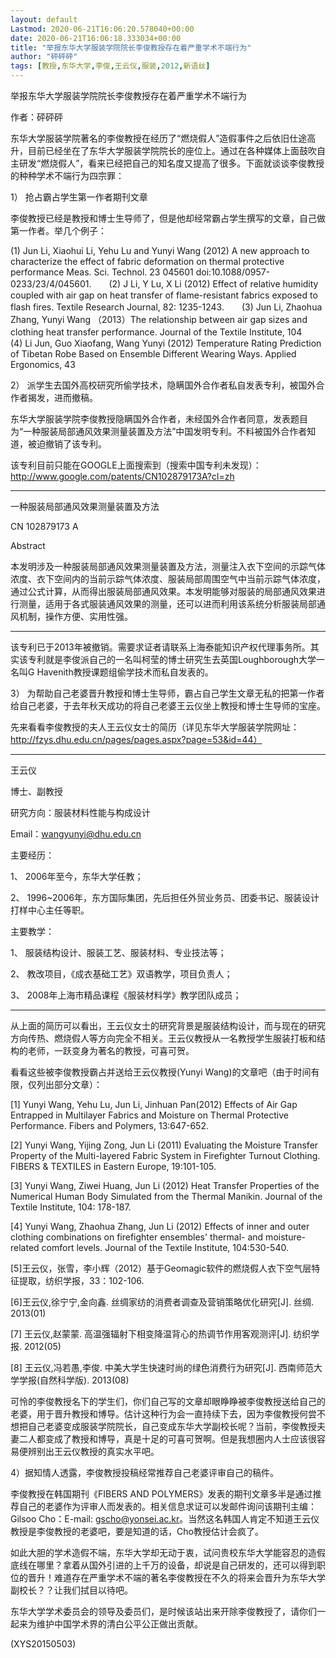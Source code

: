 ```yaml
---
layout: default
Lastmod: 2020-06-21T16:06:20.578040+00:00
date: 2020-06-21T16:06:18.333034+00:00
title: "举报东华大学服装学院院长李俊教授存在着严重学术不端行为"
author: "砰砰砰"
tags: [教授,东华大学,李俊,王云仪,服装,2012,新语丝]
---
```


举报东华大学服装学院院长李俊教授存在着严重学术不端行为

作者：砰砰砰

东华大学服装学院著名的李俊教授在经历了“燃烧假人”造假事件之后依旧仕途高升，目前已经坐在了东华大学服装学院院长的座位上。通过在各种媒体上面鼓吹自主研发“燃烧假人”，看来已经把自己的知名度又提高了很多。下面就谈谈李俊教授的种种学术不端行为四宗罪：

1） 抢占霸占学生第一作者期刊文章

李俊教授已经是教授和博士生导师了，但是他却经常霸占学生撰写的文章，自己做第一作者。举几个例子：

(1)    Jun Li, Xiaohui Li, Yehu Lu and Yunyi Wang (2012) A new approach to characterize the effect of fabric deformation on thermal protective performance Meas. Sci. Technol. 23 045601 doi:10.1088/0957-0233/23/4/045601.　　(2)    J Li, Y Lu, X Li (2012) Effect of relative humidity coupled with air gap on heat transfer of flame-resistant fabrics exposed to flash fires. Textile Research Journal, 82: 1235-1243.　　(3)    Jun Li, Zhaohua Zhang, Yunyi Wang （2013）The relationship between air gap sizes and clothing heat transfer performance. Journal of the Textile Institute, 104　　(4)    Li Jun, Guo Xiaofang, Wang Yunyi (2012) Temperature Rating Prediction of Tibetan Robe Based on Ensemble Different Wearing Ways. Applied Ergonomics, 43

2） 派学生去国外高校研究所偷学技术，隐瞒国外合作者私自发表专利，被国外合作者揭发，进而撤稿。

东华大学服装学院李俊教授隐瞒国外合作者，未经国外合作者同意，发表题目为“一种服装局部通风效果测量装置及方法”中国发明专利。不料被国外合作者知道，被迫撤销了该专利。

该专利目前只能在GOOGLE上面搜索到（搜索中国专利未发现）：http://www.google.com/patents/CN102879173A?cl=zh

-------------------------------------------------

一种服装局部通风效果测量装置及方法

CN 102879173 A

Abstract

本发明涉及一种服装局部通风效果测量装置及方法，测量注入衣下空间的示踪气体浓度、衣下空间内的当前示踪气体浓度、服装局部周围空气中当前示踪气体浓度，通过公式计算，从而得出服装局部通风效果。本发明能够对服装的局部通风效果进行测量，适用于各式服装通风效果的测量，还可以进而利用该系统分析服装局部通风机制，操作方便、实用性强。

--------------------------------------------------

该专利已于2013年被撤销。需要求证者请联系上海泰能知识产权代理事务所。其实该专利就是李俊派自己的一名叫柯莹的博士研究生去英国Loughborough大学一名叫G Havenith教授课题组偷学技术而私自发表的。

3） 为帮助自己老婆晋升教授和博士生导师，霸占自己学生文章无私的把第一作者给自己老婆，于去年秋天成功的将自己老婆王云仪坐上教授和博士生导师的宝座。

先来看看李俊教授的夫人王云仪女士的简历（详见东华大学服装学院网址：http://fzys.dhu.edu.cn/pages/pages.aspx?page=53&id=44）

--------------------------------------------------

王云仪

博士、副教授

研究方向：服装材料性能与构成设计

Email：wangyunyi@dhu.edu.cn

主要经历：

1、  2006年至今，东华大学任教；

2、  1996~2006年，东方国际集团，先后担任外贸业务员、团委书记、服装设计打样中心主任等职。

主要教学：

1、  服装结构设计、服装工艺、服装材料、专业技法等；

2、  教改项目，《成衣基础工艺》双语教学，项目负责人；

3、  2008年上海市精品课程《服装材料学》教学团队成员；

----------------------------------------------------------------------

从上面的简历可以看出，王云仪女士的研究背景是服装结构设计，而与现在的研究方向传热、燃烧假人等方向完全不相关。王云仪教授从一名教授学生服装打板和结构的老师，一跃变身为著名的教授，可喜可贺。

看看这些被李俊教授霸占并送给王云仪教授(Yunyi Wang)的文章吧（由于时间有限，仅列出部分文章）：

[1] Yunyi Wang, Yehu Lu, Jun Li, Jinhuan Pan(2012) Effects of Air Gap Entrapped in Multilayer Fabrics and Moisture on Thermal Protective Performance. Fibers and Polymers, 13:647-652.

[2] Yunyi Wang, Yijing Zong, Jun Li (2011) Evaluating the Moisture Transfer Property of the Multi-layered Fabric System in Firefighter Turnout Clothing. FIBERS & TEXTILES in Eastern Europe, 19:101-105.

[3] Yunyi Wang, Ziwei Huang, Jun Li (2012)  Heat Transfer Properties of the Numerical Human Body Simulated from the Thermal Manikin. Journal of the Textile Institute, 104: 178-187.

[4] Yunyi Wang, Zhaohua Zhang, Jun Li (2012) Effects of inner and outer clothing combinations on firefighter ensembles' thermal- and moisture-related comfort levels. Journal of the Textile Institute, 104:530-540.

[5]王云仪，张雪，李小辉（2012）基于Geomagic软件的燃烧假人衣下空气层特征提取，纺织学报，33：102-106.

[6]王云仪,徐宁宁,金向鑫.  丝绸家纺的消费者调查及营销策略优化研究[J]. 丝绸. 2013(01)

[7] 王云仪,赵蒙蒙.  高温强辐射下相变降温背心的热调节作用客观测评[J]. 纺织学报. 2012(05)

[8] 王云仪,冯若愚,李俊.  中美大学生快速时尚的绿色消费行为研究[J]. 西南师范大学学报(自然科学版). 2013(08)

可怜的李俊教授名下的学生们，你们自己写的文章却眼睁睁被李俊教授送给自己的老婆，用于晋升教授和博导。估计这种行为会一直持续下去，因为李俊教授何尝不想把自己老婆变成服装学院院长，自己变成东华大学副校长呢？当前，李俊教授夫妻二人都变成了教授和博导，真是十足的可喜可贺啊。但是我想圈内人士应该很容易便辨别出王云仪教授的真实水平吧。

4）据知情人透露，李俊教授投稿经常推荐自己老婆评审自己的稿件。

李俊教授在韩国期刊《FIBERS AND POLYMERS》发表的期刊文章多半是通过推荐自己的老婆作为评审人而发表的。相关信息求证可以发邮件询问该期刊主编：Gilsoo Cho：E-mail: gscho@yonsei.ac.kr。当然这名韩国人肯定不知道王云仪教授是李俊教授的老婆吧，要是知道的话，Cho教授估计会疯了。

如此大胆的学术造假不端，东华大学却无动于衷，试问贵校东华大学能容忍的造假底线在哪里？拿着从国外引进的上千万的设备，却说是自己研发的，还可以得到职位的晋升！难道存在严重学术不端的著名李俊教授在不久的将来会晋升为东华大学副校长？？让我们拭目以待吧。

东华大学学术委员会的领导及委员们，是时候该站出来开除李俊教授了，请你们一起来为维护中国学术界的清白公平公正做出贡献。

(XYS20150503)

